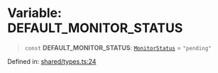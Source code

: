 # Variable: DEFAULT\_MONITOR\_STATUS

> `const` **DEFAULT\_MONITOR\_STATUS**: [`MonitorStatus`](../type-aliases/MonitorStatus.md) = `"pending"`

Defined in: [shared/types.ts:24](https://github.com/Nick2bad4u/Uptime-Watcher/blob/dca5483e793478722cd3e6e125cafcec5fc771f0/shared/types.ts#L24)
